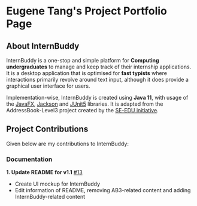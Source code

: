 # Eugene Tang's Project Portfolio Page

## About InternBuddy

InternBuddy is a one-stop and simple platform for **Computing undergraduates** to manage and keep track of their
internship applications. It is a desktop application that is optimised for **fast typists** where interactions
primarily revolve around text input, although it does provide a graphical user interface for users.

Implementation-wise, InternBuddy is created using **Java 11**, with usage of the [JavaFX](https://openjfx.io/),
[Jackson](https://github.com/FasterXML/jackson) and [JUnit5](https://github.com/junit-team/junit5) libraries. It
is adapted from the AddressBook-Level3 project created by the [SE-EDU initiative](https://se-education.org).

## Project Contributions
Given below are my contributions to InternBuddy:
### Documentation
**1. Update README for v1.1** [\#13](https://github.com/AY2223S2-CS2103T-T14-3/tp/pull/13)
* Create UI mockup for InternBuddy
* Edit information of README, removing AB3-related content and adding InternBuddy-related content
